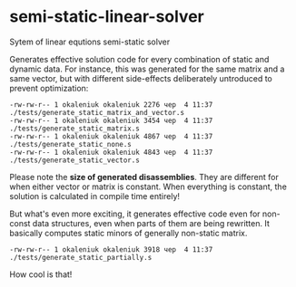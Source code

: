 # semi-static-linear-solver
Sytem of linear equtions semi-static solver

Generates effective solution code for every combination of static and dynamic data.
For instance, this was generated for the same matrix and a same vector, but with different side-effects deliberately untroduced to prevent optimization:

    -rw-rw-r-- 1 okaleniuk okaleniuk 2276 чер  4 11:37 ./tests/generate_static_matrix_and_vector.s
    -rw-rw-r-- 1 okaleniuk okaleniuk 3454 чер  4 11:37 ./tests/generate_static_matrix.s
    -rw-rw-r-- 1 okaleniuk okaleniuk 4867 чер  4 11:37 ./tests/generate_static_none.s
    -rw-rw-r-- 1 okaleniuk okaleniuk 4843 чер  4 11:37 ./tests/generate_static_vector.s

Please note the **size of generated disassemblies**. They are different for when either vector or matrix is constant. When everything is constant, the solution is calculated in compile time entirely!

But what's even more exciting, it generates effective code even for non-const data structures, even when parts of them are being rewritten. It basically computes static minors of generally non-static matrix. 

    -rw-rw-r-- 1 okaleniuk okaleniuk 3918 чер  4 11:37 ./tests/generate_static_partially.s
    
How cool is that!  
